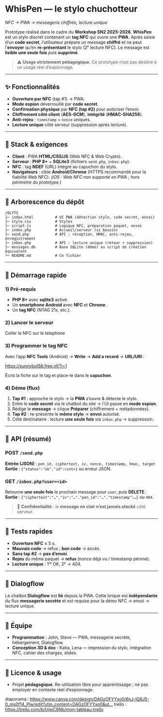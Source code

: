 # WhisPen — le stylo chuchotteur
 
*NFC → PWA → messagerie chiffrée, lecture unique*
 
Prototype réalisé dans le cadre du **Workshop SN2 2025-2026**. **WhisPen** est un stylo discret contenant un **tag NFC** qui ouvre une **PWA**. Après saisie d’un **code secret**, l’utilisateur prépare un message **chiffré** et ne peut l’**envoyer** qu’en **re-présentant** le stylo (2ᵉ lecture NFC). Le message est **lisible une seule fois** puis **supprimé**.
 
> ⚠️ **Usage strictement pédagogique.** Ce prototype n’est pas destiné à un usage réel d’espionnage.
 
---
 
## ✨ Fonctionnalités
 
* **Ouverture par NFC** (tap #1) → PWA.
* **Mode espion** déverrouillé par **code secret**.
* **Confirmation physique** par **NFC (tap #2)** pour autoriser l’envoi.
* **Chiffrement côté client** (**AES-GCM**), **intégrité** (**HMAC-SHA256**).
* **Anti-rejeu** : `timestamp` + `nonce` uniques.
* **Lecture unique** côté serveur (suppression après lecture).
 
---
 
## 🧱 Stack & exigences
 
* **Client** : PWA **HTML/CSS/JS** (Web NFC & Web Crypto).
* **Serveur** : **PHP 8+** + **SQLite3** (fichiers `send.php`, `inbox.php`).
* **NFC** : tag **NDEF** (URL) intégré au capuchon du stylo.
* **Navigateurs** : cible **Android/Chrome** (HTTPS recommandé pour la fiabilité Web NFC).
  *(iOS : Web NFC non supporté en PWA ; hors périmètre du prototype.)*
 
---
 
## 📁 Arborescence du dépôt
 
```
/OLYTS
├─ index.html          # UI PWA (détection stylo, code secret, envoi)
├─ style.css           # Styles
├─ script.js           # Logique NFC, préparation paquet, envoi
├─ index.php           # Accueil/serveur (si besoin)
├─ send.php            # API : réception, HMAC, anti-rejeu, enregistrement
├─ inbox.php           # API : lecture unique (retour + suppression)
├─ messages.db         # Base SQLite (démo) ou script de création équivalent
└─ README.md           # Ce fichier
```
 
---
 
## 🚀 Démarrage rapide
 
### 1) Pré-requis
 
* **PHP 8+** avec **sqlite3** activé.
* Un **smartphone Android** avec **NFC** et **Chrome**.
* Un **tag NFC** (NTAG 21x, etc.).
 
### 2) Lancer le serveur
 
Coller le NFC sur le telephone
 
### 3) Programmer le tag NFC
 
Avec l’app **NFC Tools** (Android) → **Write** → **Add a record** → **URL/URI** :
 
https://sunnybot56.free.nf/?i=1
 
Écris la fiche sur le tag et place-le dans le **capuchon**.
 
### 4) Démo (flux)
 
1. **Tap #1** : approche le stylo → la **PWA** s’ouvre & détecte le stylo.
2. Entre le **code secret** via le chatbot du site → l’UI passe en **mode espion**.
3. Rédige le **message** → clique **Préparer** (chiffrement + métadonnées).
4. **Tap #2** : re-présente le **même stylo** → **envoi** autorisé.
5. Côté destinataire : lecture **une seule fois** via `inbox.php` → suppression.
 
---
## 🔌 API (résumé)
 
### POST `/send.php`
 
**Entrée (JSON)** : `pen_id, ciphertext, iv, nonce, timestamp, hmac, target`
**Sortie** : `{"status":"ok","id":<int>}` ou erreur JSON.
 
### GET `/inbox.php?user=<id>`
 
Retourne **une seule fois** le prochain message pour `user`, puis **DELETE**.
**Sortie** : `{"ciphertext":"…","iv":"…","pen_id":"…","timestamp":…}` ou `404`.
 
> 🔐 **Confidentialité** : le **message en clair n’est jamais stocké** côté serveur.
 
---
 
## 🧪 Tests rapides
 
* **Ouverture NFC** ≤ 5 s.
* **Mauvais code** → refus ; **bon code** → accès.
* **Sans tap #2** → **pas d’envoi**.
* **Rejeu** du même paquet → **refus** (nonce déjà vu / timestamp périmé).
* **Lecture unique** : 1ʳᵉ OK, 2ᵉ → 404.
 
---
 
## 🧩 Dialogflow
 
Le chatbot **Dialogflow** est **lié** depuis la PWA. Cette brique est **indépendante** du flux **messagerie secrète** et est requise pour la démo NFC → envoi → lecture unique.
 
---
 
## 👥 Équipe
 
* **Programmation** : John, Steve — PWA, messagerie secrète, hébergement, Dialogflow.
* **Conception 3D & doc** : Katia, Lena — impression du stylo, intégration NFC, cahier des charges, slides.
 
---
 
## 📜 Licence & usage
 
* Projet **pédagogique**. Re-utilisation libre pour apprentissage ; ne pas employer en contexte réel d’espionnage.
 
diaporama : https://www.canva.com/design/DAGzOFYYxo0/6nJ-lQ8J5-0_ms0f14_Plw/edit?utm_content=DAGzOFYYxo0&ut…                                                                                                        trello : https://trello.com/b/UjipC8Nb/mon-tableau-trello
